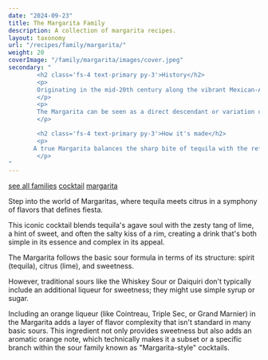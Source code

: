 ```yaml
---
date: "2024-09-23"
title: The Margarita Family
description: A collection of margarita recipes.
layout: taxonomy
url: "/recipes/family/margarita/"
weight: 20
coverImage: "/family/margarita/images/cover.jpeg"
secondary: "
        <h2 class='fs-4 text-primary py-3'>History</h2>
        <p>
        Originating in the mid-20th century along the vibrant Mexican-American border, the Margarita has become a global symbol of celebration and sophistication. 
        </p>
        <p>
        The Margarita can be seen as a direct descendant or variation of the sour family, especially when considering its kinship with the Sidecar, which uses brandy, lemon juice, and Cointreau. The Margarita replaces brandy with tequila and lemon with lime, maintaining the sour's balance of flavors.
        </p>

        <h2 class='fs-4 text-primary py-3'>How it's made</h2>
        <p>
       A true Margarita balances the sharp bite of tequila with the refreshing sourness of lime, moderated by a touch of sweetness. Whether shaken with ice for a frosty froth, served on the rocks, or blended with ice for a slushy delight, its versatility is endless. From traditional recipes to modern twists with fruit purees or unexpected spirits, Margaritas are a testament to the cocktail's enduring charm. Join us in uncovering the magic of Margaritas, where every sip is an invitation to the celebration.
        </p>
"
---
```


<a href="/recipes/family/" class="badge bg-success text-light text-decoration-none">see all families</a> 
<a href="/recipes/category/cocktail/" class="badge text-bg-primary text-decoration-none">cocktail</a> 
<a href="/recipes/family/margarita/" class="badge text-bg-info text-decoration-none">margarita</a> 

Step into the world of Margaritas, where tequila meets citrus in a symphony of flavors that defines fiesta. 

This iconic cocktail blends tequila's agave soul with the zesty tang of lime, a hint of sweet, and often the salty kiss of a rim, creating a drink that's both simple in its essence and complex in its appeal.

The Margarita follows the basic sour formula in terms of its structure: spirit (tequila), citrus (lime), and sweetness. 

However, traditional sours like the Whiskey Sour or Daiquiri don't typically include an additional liqueur for sweetness; they might use simple syrup or sugar.

Including an orange liqueur (like Cointreau, Triple Sec, or Grand Marnier) in the Margarita adds a layer of flavor complexity that isn't standard in many basic sours. This ingredient not only provides sweetness but also adds an aromatic orange note, which technically makes it a subset or a specific branch within the sour family known as "Margarita-style" cocktails.